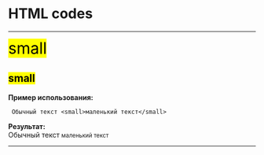 
<link rel="stylesheet"
      href="//cdnjs.cloudflare.com/ajax/libs/highlight.js/11.5.1/styles/base16/tomorrow.min.css">
<script type="text/javascript" src="//cdnjs.cloudflare.com/ajax/libs/highlight.js/11.5.1/highlight.min.js"></script>
<script>hljs.highlightAll();</script>

# HTML codes

---
<font size="6"><mark>small</mark></font>
## <mark>small</mark>  
**Пример использования:**

     Обычный текст <small>маленький текст</small>

**Результат:**  
Обычный текст <small>маленький текст</small>

---
